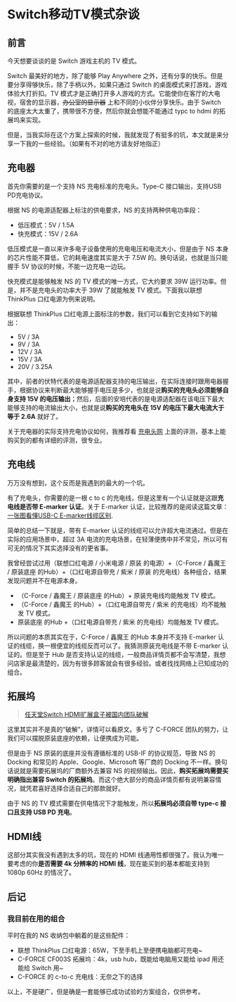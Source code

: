 # Switch移动TV模式杂谈

## 前言

今天想要谈谈的是 Switch 游戏主机的 TV 模式。

Switch 最美好的地方，除了能够 Play Anywhere 之外，还有分享的快乐。但是要分享得够快乐，除了手柄以外，如果只通过 Switch 的桌面模式来打游戏，游戏体验大打折扣。TV 模式才是正确打开多人游戏的方式。它能使你在客厅的大电视，宿舍的显示器，~~办公室的显示器~~ 上和不同的小伙伴分享快乐。由于 Switch 的底座太大太重了，携带很不方便，然后你就会想能不能通过 typc to hdmi 的拓展坞来实现。

但是，当我实际在这个方案上探索的时候，我就发现了有挺多的坑，本文就是来分享一下我的一些经验。（如果有不对的地方请友好地指正）

## 充电器

首先你需要的是一个支持 NS 充电标准的充电头。Type-C 接口输出，支持USB PD充电协议。

根据 NS 的电源适配器上标注的供电要求，NS 的支持两种供电功率段：

- 低压模式：5V / 1.5A
- 快充模式：15V / 2.6A

低压模式是一直以来许多电子设备使用的充电电压和电流大小，但是由于 NS 本身的芯片性能不算低，它的耗电速度其实是大于 7.5W 的。换句话说，也就是当只能握手 5V 协议的时候，不能一边充电一边玩。

快充模式是能够触发 NS 的 TV 模式的唯一方式，它大约要求 39W 运行功率。但是，并不是充电头的功率大于 39W 了就能触发 TV 模式。下面我以联想 ThinkPlus 口红电源为例来说明。

根据联想 ThinkPlus 口红电源上面标注的参数，我们可以看到它支持如下的输出：

- 5V / 3A
- 9V / 3A
- 12V / 3A
- 15V / 3A
- 20V / 3.25A

其中，前者的伏特代表的是电源适配器支持的电压输出，在实际连接时跟用电器握手，根据协议来判断最大能够握手电压是多少，也就是说**购买的充电头必须能够自身支持 15V 的电压输出**；然后，后面的安培代表的是电源适配器在该电压下最大能够支持的电流输出大小，也就是说**购买的充电头在 15V 的电压下最大电流大于等于 2.6A** 就好了。

关于充电器的实际支持充电协议如何，我推荐看 [充电头网](<http://www.chongdiantou.com/>) 上面的评测，基本上能购买到的都有详细的评测，很专业。

## 充电线

万万没有想到，这个反而是我遇到的最大的一个坑。

有了充电头，你需要的是一根 c to c 的充电线，但是这里有一个认证就是这跟**充电线是否带 E-marker 认证**。关于 E-marker 认证，比较推荐的是阅读这篇文章：[一张图看懂USB-C E-marker线缆区别](<http://www.chongdiantou.com/wp/archives/32798.html>).

简单的总结一下就是，带有 E-marker 认证的线缆可以允许超大电流通过。但是在实际的应用场景中，超过 3A 电流的充电场景，在轻薄便携中并不常见，所以可有可无的情况下其实选择没有的更省事。

我曾经尝试过用（联想口红电源 / 小米电源 / 原装 的电源）+（C-Force / 鑫魔王 / 原装底座 的Hub）+（口红电源自带充 / 紫米 / 原装 的充电线）各种组合，结果发现问题并不在电源本身。

- （C-Force / 鑫魔王 / 原装底座 的Hub）+ 原装充电线均能触发 TV 模式。
- （C-Force / 鑫魔王 的Hub）+（口红电源自带充 / 紫米 的充电线）均不能触发 TV 模式。
- 原装底座 的Hub +（口红电源自带充 / 紫米 的充电线）均能触发 TV 模式。

所以问题的本质其实在于，C-Force / 鑫魔王 的Hub 本身并不支持 E-marker 认证的线缆，换一根便宜的线缆反而可以了。我猜测原装充电线是不带 E-marker 认证的。但是至于 Hub 是否支持认证的线缆，一般商品详情页都不会写清楚，我想问店家是最清楚的，因为有很多顾客就会有很多经验。或者找找网络上已知成功的组合。

## 拓展坞

> [任天堂Switch HDMI扩展盒子被国内团队破解](<http://www.chongdiantou.com/wp/archives/14717.html>)

这里其实并不是真的“破解”，详情可以看原文。多亏了 C-FORCE 团队的努力，让我们可以摆脱原装底座的依赖，让便携成为可能。

但是由于 NS 原装的底座并没有遵循标准的 USB-IF 的协议规范，导致 NS 的 Docking 和常见的 Apple、Google、Microsoft 等厂商的 Docking 不一样。换句话说就是需要拓展坞的厂商额外去兼容 NS 的视频输出。因此，**购买拓展坞需要买明确指出兼容 Switch 的拓展坞**。而这个绝大部分的商品详情页都有说明兼容情况，就凭君喜好选择合适自己的那款就好。

由于 NS 的 TV 模式需要在供电情况下才能触发，所以**拓展坞必须自带 type-c 接口且支持 USB PD 充电**。

## HDMI线

这部分其实我没有遇到太多的坑，现在的 HDMI 线通用性都很强了。我认为唯一要考虑的你**是否需要 4k 分辨率的 HDMI 线**，现在能买到的基本都能支持到 1080p 60Hz 的情况了。

## 后记

### 我目前在用的组合

平时在我的 NS 收纳包中躺着的是这些配件：

- 联想 ThinkPlus 口红电源：65W，下至手机上至便携电脑都可充电~
- C-FORCE CF003S 拓展坞：4k，usb hub，既能给电脑用又能给 ipad 用还能给 Switch 用~
- C-FORCE 的 c-to-c 充电线：无奈之下的选择

以上，不是硬广，但是确是一套能够已成功试验的方案组合，仅供参考。
